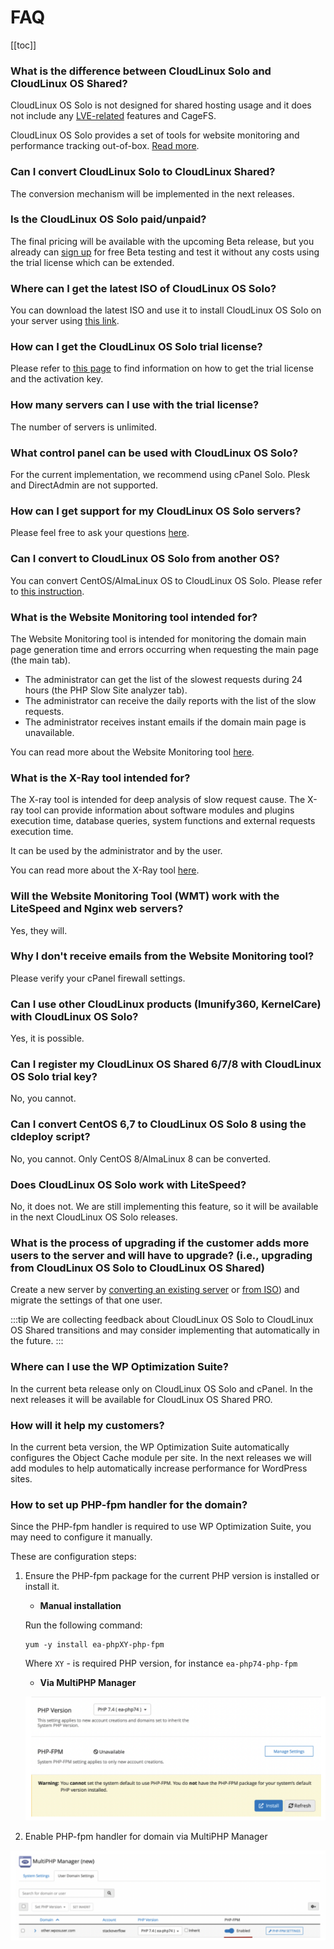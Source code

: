 
# FAQ

[[toc]]

### What is the difference between CloudLinux Solo and CloudLinux OS Shared?

CloudLinux OS Solo is not designed for shared hosting usage and it does not include any [LVE-related](https://docs.cloudlinux.com/lve_manager/) features and CageFS. 

CloudLinux OS Solo provides a set of tools for website monitoring and performance tracking out-of-box. [Read more](/manager/).

### Can I convert CloudLinux Solo to CloudLinux Shared?

The conversion mechanism will be implemented in the next releases.

### Is the CloudLinux OS Solo paid/unpaid?

The final pricing will be available with the upcoming Beta release, but you already can [sign up](https://lp.cloudlinux.com/cloudlinux-os-solo) for free Beta testing and test it without any costs using the trial license which can be extended.

### Where can I get the latest ISO of CloudLinux OS Solo?

You can download the latest ISO and use it to install CloudLinux OS Solo on your server using [this link](https://repo.cloudlinux.com/cloudlinux/8.3_solo_beta-netinstall/iso/x86_64/).

### How can I get the CloudLinux OS Solo trial license?

Please refer to [this page](https://lp.cloudlinux.com/cloudlinux-os-solo) to find information on how to get the trial license and the activation key.

### How many servers can I use with the trial license?

The number of servers is unlimited.

### What control panel can be used with CloudLinux OS Solo?

For the current implementation, we recommend using cPanel Solo. Plesk and DirectAdmin are not supported.

### How can I get support for my CloudLinux OS Solo servers?

Please feel free to ask your questions [here](https://cloudlinux.zendesk.com/hc/en-us/).

### Can I convert to CloudLinux OS Solo from another OS?

You can convert CentOS/AlmaLinux OS to CloudLinux OS Solo. Please refer to [this instruction](/installation/#converting-existing-servers).

### What is the Website Monitoring tool intended for?

The Website Monitoring tool is intended for monitoring the domain main page generation time and errors occurring when requesting the main page (the main tab).

* The administrator can get the list of the slowest requests during 24 hours (the PHP Slow Site analyzer tab).
* The administrator can receive the daily reports with the list of the slow requests.
* The administrator receives instant emails if the domain main page is unavailable.

You can read more about the Website Monitoring tool [here](/manager/#website-monitoring-tool).

### What is the X-Ray tool intended for?

The X-ray tool is intended for deep analysis of slow request cause. The X-ray tool can provide information about software modules and plugins execution time, database queries, system functions and external requests execution time.

It can be used by the administrator and by the user.

You can read more about the X-Ray tool [here](/manager/#x-ray).

### Will the Website Monitoring Tool (WMT) work with the LiteSpeed and Nginx web servers?

Yes, they will.

### Why I don't receive emails from the Website Monitoring tool?

Please verify your cPanel firewall settings.

### Can I use other CloudLinux products (Imunify360, KernelCare) with CloudLinux OS Solo?

Yes, it is possible.

### Can I register my CloudLinux OS Shared 6/7/8 with CloudLinux OS Solo trial key?

No, you cannot.

### Can I convert CentOS 6,7 to CloudLinux OS Solo 8 using the cldeploy script?

No, you cannot. Only CentOS 8/AlmaLinux 8 can be converted.

### Does CloudLinux OS Solo work with LiteSpeed?

No, it does not. We are still implementing this feature, so it will be available in the next CloudLinux OS Solo releases.

### What is the process of upgrading if the customer adds more users to the server and will have to upgrade? (i.e., upgrading from CloudLinux OS Solo to CloudLinux OS Shared)

Create a new server by [converting an existing server](/installation/#converting-existing-servers) or [from ISO](/installation/#iso-file-source)) and migrate the settings of that one user.

:::tip
We are collecting feedback about CloudLinux OS Solo to CloudLinux OS Shared transitions and may consider implementing that automatically in the future.
:::

### Where can I use the WP Optimization Suite?

In the current beta release only on CloudLinux OS Solo and cPanel. In the next releases it will be available for CloudLinux OS Shared PRO.

### How will it help my customers?

In the current beta version, the WP Optimization Suite automatically configures the Object Cache module per site. In the next releases we will add modules to help automatically increase performance for WordPress sites.

### How to set up PHP-fpm handler for the domain?

Since the PHP-fpm handler is required to use WP Optimization Suite, you may need to configure it manually.

These are configuration steps:

1. Ensure the PHP-fpm package for the current PHP version is installed or install it.

    * **Manual installation**
    
    Run the following command:
    ```
    yum -y install ea-phpXY-php-fpm
    ```
    Where `XY` - is required PHP version, for instance `ea-php74-php-fpm`

    * **Via MultiPHP Manager**

    ![](/images/InstallationViaMultiPHPManager.png)


2. Enable PHP-fpm handler for domain via MultiPHP Manager

![](/images/EnablePHPFpm.png)

